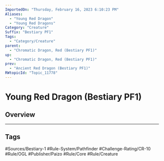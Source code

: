 ```yaml
---
ImportedOn: "Thursday, February 16, 2023 6:10:23 PM"
Aliases:
  - "Young Red Dragon"
  - "Young Red Dragons"
Category: "Creature"
Suffix: "Bestiary PF1"
Tags:
  - "Category/Creature"
parent:
  - "Chromatic Dragon, Red (Bestiary PF1)"
up:
  - "Chromatic Dragon, Red (Bestiary PF1)"
prev:
  - "Ancient Red Dragon (Bestiary PF1)"
RWtopicId: "Topic_11778"
---
```

# Young Red Dragon (Bestiary PF1)
## Overview

---
## Tags
#Sources/Bestiary-1 #Rule-System/Pathfinder #Challenge-Rating/CR-10 #Rule/OGL #Publisher/Paizo #Rule/Core #Rule/Creature

